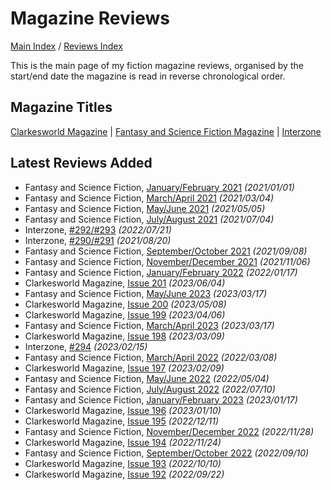 # Magazine Reviews

[Main Index](../../README.md) / [Reviews Index](../README.md)

This is the main page of my fiction magazine reviews, organised by the start/end date the magazine is read in reverse chronological order.

## Magazine Titles

[Clarkesworld Magazine](Clarkesworld/README.md) | [Fantasy and Science Fiction Magazine](FantasyAndScienceFiction/README.md) | [Interzone](Interzone/README.md)

## Latest Reviews Added
- Fantasy and Science Fiction, [January/February 2021](FantasyAndScienceFiction/20210101-FSF202101.md) *(2021/01/01)*
- Fantasy and Science Fiction, [March/April 2021](FantasyAndScienceFiction/20210304-FSF202103.md) *(2021/03/04)*
- Fantasy and Science Fiction, [May/June 2021](FantasyAndScienceFiction/20210505-FSF202105.md) *(2021/05/05)*
- Fantasy and Science Fiction, [July/August 2021](FantasyAndScienceFiction/20210704-FSF202107.md) *(2021/07/04)*
- Interzone, [#292/#293](Interzone/20220721-Interzone292_293.md) *(2022/07/21)*
- Interzone, [#290/#291](Interzone/20210820-Interzone290_291.md) *(2021/08/20)*
- Fantasy and Science Fiction, [September/October 2021](FantasyAndScienceFiction/20210908-FSF202109.md) *(2021/09/08)*
- Fantasy and Science Fiction, [November/December 2021](FantasyAndScienceFiction/20211106-FSF202111.md) *(2021/11/06)*
- Fantasy and Science Fiction, [January/February 2022](FantasyAndScienceFiction/20220117-FSF202201.md) *(2022/01/17)*
- Clarkesworld Magazine, [Issue 201](Clarkesworld/20230604-Clarkesworld201.md) *(2023/06/04)*
- Fantasy and Science Fiction, [May/June 2023](FantasyAndScienceFiction/20230514-FSF202305.md) *(2023/03/17)*
- Clarkesworld Magazine, [Issue 200](Clarkesworld/20230508-Clarkesworld200.md) *(2023/05/08)*
- Clarkesworld Magazine, [Issue 199](Clarkesworld/20230406-Clarkesworld199.md) *(2023/04/06)*
- Fantasy and Science Fiction, [March/April 2023](FantasyAndScienceFiction/20230317-FSF202303.md) *(2023/03/17)*
- Clarkesworld Magazine, [Issue 198](Clarkesworld/20230309-Clarkesworld198.md) *(2023/03/09)*
- Interzone, [#294](Interzone/20230215-Interzone294.md) *(2023/02/15)*
- Fantasy and Science Fiction, [March/April 2022](FantasyAndScienceFiction/20220308-FSF202203.md) *(2022/03/08)*
- Clarkesworld Magazine, [Issue 197](Clarkesworld/20230209-Clarkesworld197.md) *(2023/02/09)*
- Fantasy and Science Fiction, [May/June 2022](FantasyAndScienceFiction/20220504-FSF202205.md) *(2022/05/04)*
- Fantasy and Science Fiction, [July/August 2022](FantasyAndScienceFiction/20220710-FSF202207.md) *(2022/07/10)*
- Fantasy and Science Fiction, [January/February 2023](FantasyAndScienceFiction/20230117-FSF202301.md) *(2023/01/17)*
- Clarkesworld Magazine, [Issue 196](Clarkesworld/20230110-Clarkesworld196.md) *(2023/01/10)*
- Clarkesworld Magazine, [Issue 195](Clarkesworld/20221211-Clarkesworld195.md) *(2022/12/11)*
- Fantasy and Science Fiction, [November/December 2022](FantasyAndScienceFiction/20221128-FSF202211.md) *(2022/11/28)*
- Clarkesworld Magazine, [Issue 194](Clarkesworld/20221124-Clarkesworld194.md) *(2022/11/24)*
- Fantasy and Science Fiction, [September/October 2022](FantasyAndScienceFiction/20220910-FSF202209.md) *(2022/09/10)*
- Clarkesworld Magazine, [Issue 193](Clarkesworld/20221010-Clarkesworld193.md) *(2022/10/10)*
- Clarkesworld Magazine, [Issue 192](Clarkesworld/20220922-Clarkesworld192.md) *(2022/09/22)*
